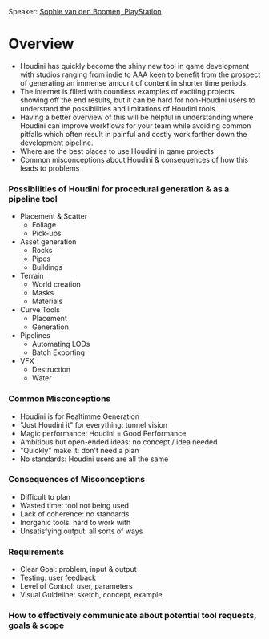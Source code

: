 Speaker: [Sophie van den Boomen, PlayStation](https://www.linkedin.com/in/sophieboomen/)

# Overview
- Houdini has quickly become the shiny new tool in game development with studios ranging from indie to AAA keen to benefit from the prospect of generating an immense amount of content in shorter time periods. 
- The internet is filled with countless examples of exciting projects showing off the end results, but it can be hard for non-Houdini users to understand the possibilities and limitations of Houdini tools. 
- Having a better overview of this will be helpful in understanding where Houdini can improve workflows for your team while avoiding common pitfalls which often result in painful and costly work farther down the development pipeline. 
- Where are the best places to use Houdini in game projects
- Common misconceptions about Houdini & consequences of how this leads to problems

### Possibilities of Houdini for procedural generation & as a pipeline tool
- Placement & Scatter
  - Foliage
  - Pick-ups 
- Asset generation
  - Rocks
  - Pipes
  - Buildings 
- Terrain
  - World creation
  - Masks
  - Materials 
- Curve Tools
  - Placement
  - Generation 
- Pipelines
  - Automating LODs
  - Batch Exporting 
- VFX
  - Destruction
  - Water 

### Common Misconceptions
- Houdini is for Realtimme Generation
- "Just Houdini it" for everything: tunnel vision
- Magic performance: Houdini = Good Performance
- Ambitious but open-ended ideas: no concept / idea needed
- "Quickly" make it: don't need a plan
- No standards: Houdini users are all the same

### Consequences of Misconceptions
- Difficult to plan
- Wasted time: tool not being used
- Lack of coherence: no standards
- Inorganic tools: hard to work with
- Unsatisfying output: all sorts of ways

### Requirements
- Clear Goal: problem, input & output
- Testing: user feedback
- Level of Control: user, parameters
- Visual Guideline: sketch, concept, example

### How to effectively communicate about potential tool requests, goals & scope
